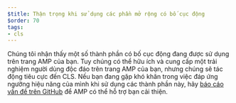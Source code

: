 ```yaml
---
$title: Thận trọng khi sử dụng các phần mở rộng có bố cục động
$order: 70
tags:
- cls
---
```


Chúng tôi nhận thấy một số thành phần có bố cục động đang được sử dụng trên trang AMP của bạn. Tuy chúng có thể hữu ích và cung cấp một trải nghiệm người dùng độc đáo trên trang AMP của bạn, nhưng chúng sẽ tác động tiêu cực đến CLS. Nếu bạn đang gặp khó khăn trong việc đáp ứng ngưỡng hiệu năng của mình khi sử dụng các thành phần này, hãy [báo cáo vấn đề trên GitHub](https://github.com/ampproject/amphtml/issues/new?assignees=&labels=Type%3A+Page+experience&template=page-experience.md&title=Page+experience+issue) để AMP có thể hỗ trợ bạn cải thiện.
